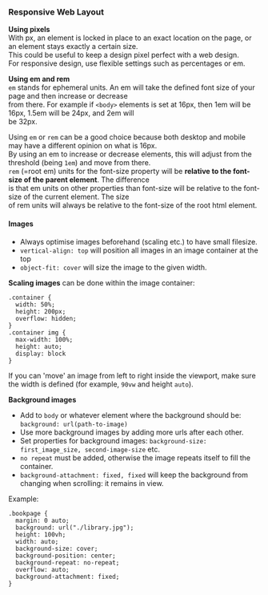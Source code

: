 ### Responsive Web Layout

**Using pixels**  
With px, an element is locked in place to an exact location on the page, or an element stays exactly a certain size.  
This could be useful to keep a design pixel perfect with a web design.  
For responsive design, use flexible settings such as percentages or em.  

**Using em and rem**  
`em` stands for ephemeral units. An em will take the defined font size of your page and then increase or decrease  
from there. For example if `<body>` elements is set at 16px, then 1em will be 16px, 1.5em will be 24px, and 2em will  
be 32px.

Using `em` or `rem` can be a good choice because both desktop and mobile may have a different opinion on what is 16px.  
By using an em to increase or decrease elements, this will adjust from the threshold (being `1em`) and move from there.  
`rem` (=root em) units for the font-size property will be **relative to the font-size of the parent element**. The difference  
is that em units on other properties than font-size will be relative to the font-size of the current element. The size  
of rem units will always be relative to the font-size of the root html element.   


#### Images
* Always optimise images beforehand (scaling etc.) to have small filesize.  
* `vertical-align: top` will position all images in an image container at the top   
* `object-fit: cover` will size the image to the given width.  

**Scaling images** can be done within the image container:  
```
.container {
  width: 50%;
  height: 200px;
  overflow: hidden;
}
.container img {
  max-width: 100%;
  height: auto;
  display: block
}
```

If you can 'move' an image from left to right inside the viewport, make sure the width is defined (for example, `90vw` and height `auto`).

**Background images**  
* Add to `body` or whatever element where the background should be: `background: url(path-to-image)`
* Use more background images by adding more urls after each other.  
* Set properties for background images: `background-size: first_image_size, second-image-size` etc.  
* `no repeat` must be added, otherwise the image repeats itself to fill the container.  
* `background-attachment: fixed, fixed` will keep the background from changing when scrolling: it remains in view.

Example:  
```
.bookpage {
  margin: 0 auto;
  background: url("./library.jpg");
  height: 100vh;
  width: auto;
  background-size: cover;
  background-position: center;
  background-repeat: no-repeat;
  overflow: auto;
  background-attachment: fixed;
}
```